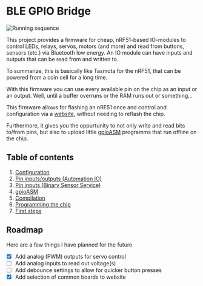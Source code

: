 # BLE GPIO Bridge

![Running sequence](https://user-images.githubusercontent.com/26143255/189000402-cf582116-7096-429b-8a44-aa2442ba5524.gif)

This project provides a firmware for cheap, nRF51-based IO-modules to control LEDs, relays, servos, motors (and more) and read from buttons, sensors (etc.) via Bluetooth low energy.
An IO module can have inputs and outputs that can be read from and written to.

To summarize, this is basically like Tasmota for the nRF51, that can be powered from a coin cell for a long time.

With this firmware you can use every available pin on the chip as an input or an output.
Well, until a buffer overruns or the RAM runs out or something...

This firmware allows for flashing an nRF51 once and control and configuration via a [website](https://ble.nullco.de),
without needing to reflash the chip.

Furthermore, it gives you the oppurtunity to not only write and read bits to/from pins, but also to upload little [gpioASM](https://github.com/dakhnod/gpioASM) programms that run offline on the chip.

## Table of contents

1. [Configuration](docs/CONFIGURATION.md)
2. [Pin inputs/outputs (Automation IO)](docs/AUTOMATION_IO_SERVICE.md)
3. [Pin inputs (Binary Sensor Service)](docs/BINARY_SENSOR_SERVICE.md)
4. [gpioASM](docs/GPIO_ASM_SERVICE.md)
5. [Compilation](docs/COMPILATION.md)
6. [Programming the chip](docs/FLASHING.md)
7. [First steps](docs/FIRST_STEPS.md)

## Roadmap

Here are a few things I have planned for the future

- [x] Add analog (PWM) outputs for servo control
- [ ] Add analog inputs to read out voltage(s)
- [ ] Add debounce settings to allow for quicker button presses
- [x] Add selection of common boards to website

